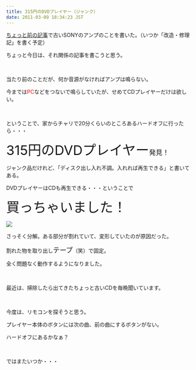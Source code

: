 ```yaml
---
title: 315円のDVDプレイヤー（ジャンク）
date: 2011-03-09 18:34:23 JST
---
```

<p><a href="http://www5.pf-x.net/~tosainu/index.php/view/192" target="_blank">ちょっと前の記事</a>で古いSONYのアンプのことを書いた。（いつか「改造・修理記」を書く予定）</p>
<p>ちょっと今日は、それ関係の記事を書こうと思う。</p>
<p>&nbsp;</p>
<p>当たり前のことだが、何か音源がなければアンプは鳴らない。</p>
<p>今までは<span style="color:red;">PC</span>などをつないで鳴らしていたが、せめてCDプレイヤーだけは欲しい。</p>
<p>&nbsp;</p>
<p>ということで、家からチャリで20分くらいのところあるハードオフに行ったら・・・</p>
<p><span style="font-size:36px;">315円のDVDプレイヤー</span><span style="font-size:18px;">発見！</span></p>
<p>ジャンク品だけれど、「ディスク出し入れ不調。入れれば再生できる」と書いてある。</p>
<p>DVDプレイヤーはCDも再生できる・・・ということで</p>
<p><span style="font-size:36px;">買っちゃいました！</span></p>
<p><img src="https://lh4.googleusercontent.com/_k8x9PZSlKHk/TXdCMjyGWMI/AAAAAAAAAfs/B7vMroxTQTA/s640/DSC03687.JPG" /></p>
<p>さっそく分解。ある部分が割れていて、変形していたのが原因だった。</p>
<p>割れた物を取り出し<span style="font-size:18px;">テープ</span>（笑）で固定。</p>
<p>全く問題なく動作するようになりました。</p>
<p>&nbsp;</p>
<p>最近は、掃除したら出てきたちょっと古いCDを毎晩聞いています。</p>
<p>&nbsp;</p>
<p>今度は、リモコンを探そうと思う。</p>
<p>プレイヤー本体のボタンには次の曲、前の曲にするボタンがない。</p>
<p>ハードオフにあるかなぁ？</p>
<p>&nbsp;</p>
<p>ではまたいつか・・・</p>

